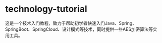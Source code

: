 # technology-tutorial

这是一个技术入门教程，致力于帮助初学者快速入门Java、Spring、SpringBoot、SpringCloud、设计模式等技术，同时提供一些AES加密算法等实用工具。

